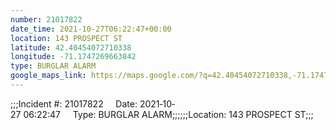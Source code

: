 ```yaml
---
number: 21017822
date_time: 2021-10-27T06:22:47+00:00
location: 143 PROSPECT ST
latitude: 42.40454072710338
longitude: -71.1747269663842
type: BURGLAR ALARM
google_maps_link: https://maps.google.com/?q=42.40454072710338,-71.1747269663842
---
```


;;;Incident #: 21017822     Date: 2021‐10‐27 06:22:47     Type: BURGLAR ALARM;;;;;;Location: 143 PROSPECT ST;;;

